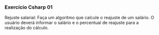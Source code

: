 ### Exercício Csharp 01

Rejuste salarial:
Faça um algoritmo que calcule o reajuste de um salário. O usuário deverá informar o salário e o percentual de reajuste para a realização do cálculo.
